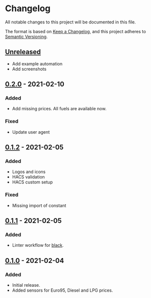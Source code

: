# Changelog

All notable changes to this project will be documented in this file.

The format is based on [Keep a Changelog](https://keepachangelog.com/en/1.0.0/),
and this project adheres to [Semantic Versioning](https://semver.org/spec/v2.0.0.html).

## [Unreleased]
- Add example automation
- Add screenshots
## [0.2.0] - 2021-02-10
### Added
- Add missing prices. All fuels are available now.

### Fixed
- Update user agent
## [0.1.2] - 2021-02-05
### Added
- Logos and icons
- HACS validation
- HACS custom setup

### Fixed
- Missing import of constant

## [0.1.1] - 2021-02-05
### Added
- Linter workflow for [black](https://black.readthedocs.io/en/stable/).

## [0.1.0] - 2021-02-04
### Added
- Initial release.
- Added sensors for Euro95, Diesel and LPG prices.

[unreleased]: https://github.com/metbril/home-assistant-brandstofprijzen/compare/v0.2.0...HEAD
[0.2.0]: https://github.com/metbril/home-assistant-brandstofprijzen/compare/v0.1.2...v0.2.0
[0.1.2]: https://github.com/metbril/home-assistant-brandstofprijzen/compare/v0.1.1...v0.1.2
[0.1.1]: https://github.com/metbril/home-assistant-brandstofprijzen/compare/v0.1.0...v0.1.1
[0.1.0]: https://github.com/metbril/home-assistant-brandstofprijzen/releases/tag/v0.1.0
